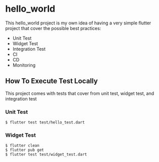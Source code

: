 # hello_world

This hello_world project is my own idea of having a very simple flutter project that cover the possible best practices:
- Unit Test
- Widget Test
- Integration Test
- CI
- CD
- Monitoring

## How To Execute Test Locally

This project comes with tests that cover from unit test, widget test, and integration test

### Unit Test

```
$ flutter test test/hello_test.dart
```

### Widget Test

```
$ flutter clean
$ flutter pub get
$ flutter test test/widget_test.dart
```

